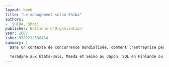 ```yaml
---
layout: book
title: "Le management selon Shiba"
authors:
-  SHIBA, Shoji
publisher: Editions d'Organisation
year: 2007
isbn: 9782212538434
summary: |
  Dans un contexte de concurrence mondialisée, comment l'entreprise peut-elle continuer à mener une politique de croissance ? La solution ne passe-t-elle pas par un changement d'activité ? Théorie de l'innovation par la rupture, le breakthrough management apporte des solutions pour envisager l'avenir à long terme. Il consiste à être attentif aux signaux du changement pour mieux anticiper les évolutions des marchés. Pour cela, il est nécessaire d'accomplir une véritable révolution mentale, en commençant par quelques règles simples : désapprendre les leçons de l'expérience, sortir des cadres classiques, prendre en considération la dimension sociale de l'entreprise.

  Teradyne aux États-Unis, Maeda et Seiko au Japon, SOL en Finlande ou Favi en France ont mis en œuvre le breakthrough management et enregistrent des bénéfices record. À partir de ces exemples, l'auteur expose les principes permettant de conduire des innovations radicales dans les organisations mais aussi dans les produits et les services.
---
```

